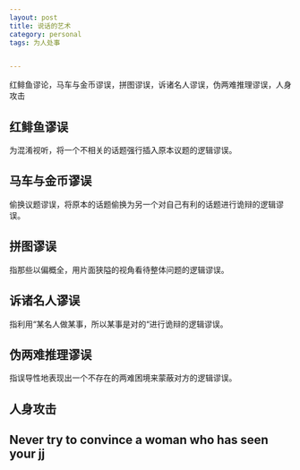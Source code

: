 ```yaml
---
layout: post
title: 说话的艺术
category: personal
tags: 为人处事


---
```


红鲱鱼谬论，马车与金币谬误，拼图谬误，诉诸名人谬误，伪两难推理谬误，人身攻击

## 红鲱鱼谬误

为混淆视听，将一个不相关的话题强行插入原本议题的逻辑谬误。



## 马车与金币谬误

偷换议题谬误，将原本的话题偷换为另一个对自己有利的话题进行诡辩的逻辑谬误。



## 拼图谬误

指那些以偏概全，用片面狭隘的视角看待整体问题的逻辑谬误。



## 诉诸名人谬误

指利用“某名人做某事，所以某事是对的“进行诡辩的逻辑谬误。



## 伪两难推理谬误

指误导性地表现出一个不存在的两难困境来蒙蔽对方的逻辑谬误。



## 人身攻击



## Never try to convince a woman who has seen your jj




